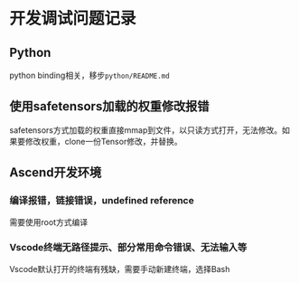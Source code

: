 # 开发调试问题记录

## Python

python binding相关，移步`python/README.md`

## 使用safetensors加载的权重修改报错

safetensors方式加载的权重直接mmap到文件，以只读方式打开，无法修改。如果要修改权重，clone一份Tensor修改，并替换。

## Ascend开发环境

### 编译报错，链接错误，undefined reference

需要使用root方式编译

### Vscode终端无路径提示、部分常用命令错误、无法输入等

Vscode默认打开的终端有残缺，需要手动新建终端，选择Bash